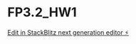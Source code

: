 # FP3.2_HW1

[Edit in StackBlitz next generation editor ⚡️](https://stackblitz.com/~/github.com/shivamlife/FP3.2_HW1)
